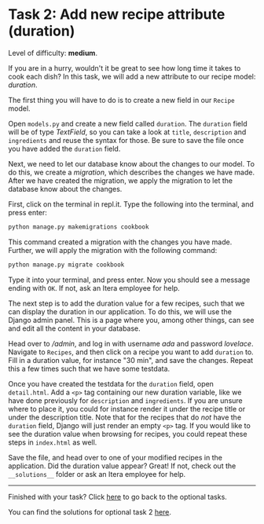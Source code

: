 # Task 2: Add new recipe attribute (duration)

Level of difficulty: **medium**.

If you are in a hurry, wouldn't it be great to see how long time it takes to cook each dish? In this task, we will add a new attribute to our recipe model: _duration_.

The first thing you will have to do is to create a new field in our `Recipe` model.

Open `models.py` and create a new field called `duration`. The `duration` field will be of type _TextField_, so you can take a look at `title`, `description` and `ingredients` and reuse the syntax for those. Be sure to save the file once you have added the `duration` field.

Next, we need to let our database know about the changes to our model. To do this, we create a _migration_, which describes the changes we have made. After we have created the migration, we apply the migration to let the database know about the changes.

First, click on the terminal in repl.it. Type the following into the terminal, and press enter:

```python
python manage.py makemigrations cookbook
```

This command created a migration with the changes you have made. Further, we will apply the migration with the following command:

```python
python manage.py migrate cookbook
```

Type it into your terminal, and press enter. Now you should see a message ending with `OK`. If not, ask an Itera employee for help.

The next step is to add the duration value for a few recipes, such that we can display the duration in our application. To do this, we will use the Django admin panel. This is a page where you, among other things, can see and edit all the content in your database.

Head over to _/admin_, and log in with username _ada_ and password _lovelace_. Navigate to `Recipes`, and then click on a recipe you want to add `duration` to. Fill in a duration value, for instance "30 min", and save the changes. Repeat this a few times such that we have some testdata.

Once you have created the testdata for the `duration` field, open `detail.html`. Add a `<p>` tag containing our new duration variable, like we have done previously for `description` and `ingredients`. If you are unsure where to place it, you could for instance render it under the recipe title or under the description title. Note that for the recipes that do _not_ have the `duration` field, Django will just render an empty `<p>` tag. If you would like to see the duration value when browsing for recipes, you could repeat these steps in `index.html` as well.

Save the file, and head over to one of your modified recipes in the application. Did the duration value appear? Great! If not, check out the `__solutions__` folder or ask an Itera employee for help.

---

Finished with your task? Click [here](/__tasks__/optional) to go back to the optional tasks.

You can find the solutions for optional task 2 [here](/__solutions__/optional/task2_duration).
